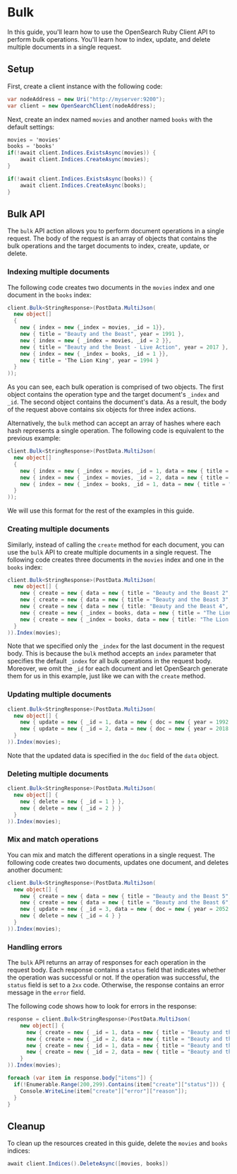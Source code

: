 # Bulk

In this guide, you'll learn how to use the OpenSearch Ruby Client API to perform bulk operations. You'll learn how to index, update, and delete multiple documents in a single request.

## Setup

First, create a client instance with the following code:

```cs
var nodeAddress = new Uri("http://myserver:9200");
var client = new OpenSearchClient(nodeAddress);
```

Next, create an index named `movies` and another named `books` with the default settings:

```cs
movies = 'movies'
books = 'books'
if(!await client.Indices.ExistsAsync(movies)) {
    await client.Indices.CreateAsync(movies);
}

if(!await client.Indices.ExistsAsync(books)) {
    await client.Indices.CreateAsync(books);
}
```

## Bulk API

The `bulk` API action allows you to perform document operations in a single request. The body of the request is an array of objects that contains the bulk operations and the target documents to index, create, update, or delete.

### Indexing multiple documents

The following code creates two documents in the `movies` index and one document in the `books` index:

```cs
client.Bulk<StringResponse>(PostData.MultiJson(
  new object[]
  {
    new { index = new {_index = movies, _id = 1}},
    new { title = "Beauty and the Beast", year = 1991 },
    new { index = new { _index = movies, _id = 2 }},
    new { title = "Beauty and the Beast - Live Action", year = 2017 },
    new { index = new { _index = books, _id = 1 }},
    new { title = 'The Lion King', year = 1994 }
  }
));
```

As you can see, each bulk operation is comprised of two objects. The first object contains the operation type and the target document's `_index` and `_id`. The second object contains the document's data. As a result, the body of the request above contains six objects for three index actions.

Alternatively, the `bulk` method can accept an array of hashes where each hash represents a single operation. The following code is equivalent to the previous example:

```cs
client.Bulk<StringResponse>(PostData.MultiJson(
  new object[]
  {
    new { index = new { _index = movies, _id = 1, data = new { title = "Beauty and the Beast", year = 1991 }}},
    new { index = new { _index = movies, _id = 2, data = new { title = "Beauty and the Beast - Live Action", year = 2017 }}},
    new { index = new { _index = books, _id = 1, data = new { title = "The Lion King", year = 1994 }}}
  }
));
```

We will use this format for the rest of the examples in this guide.

### Creating multiple documents

Similarly, instead of calling the `create` method for each document, you can use the `bulk` API to create multiple documents in a single request. The following code creates three documents in the `movies` index and one in the `books` index:

```cs
client.Bulk<StringResponse>(PostData.MultiJson(
  new object[] {
    new { create = new { data = new { title = "Beauty and the Beast 2", year = 2030 }}},
    new { create = new { data = new { title = "Beauty and the Beast 3", year = 2031 }}},
    new { create = new { data = new { title: "Beauty and the Beast 4", year = 2049 }}},
    new { create = new { _index = books, data = new { title = "The Lion King 2", year = 1998 }}},
    new { create = new { _index = books, data = new { title: "The Lion King 2", year = 1998 }}}
  }
)).Index(movies);
```

Note that we specified only the `_index` for the last document in the request body. This is because the `bulk` method accepts an `index` parameter that specifies the default `_index` for all bulk operations in the request body. Moreover, we omit the `_id` for each document and let OpenSearch generate them for us in this example, just like we can with the `create` method.

### Updating multiple documents

```cs
client.Bulk<StringResponse>(PostData.MultiJson(
  new object[] {
    new { update = new { _id = 1, data = new { doc = new { year = 1992 } } } },
    new { update = new { _id = 2, data = new { doc = new { year = 2018 } } } }
  }
)).Index(movies);
```

Note that the updated data is specified in the `doc` field of the `data` object.

### Deleting multiple documents

```cs
client.Bulk<StringResponse>(PostData.MultiJson(
  new object[] {
    new { delete = new { _id = 1 } },
    new { delete = new { _id = 2 } }
  }
)).Index(movies);
```

### Mix and match operations

You can mix and match the different operations in a single request. The following code creates two documents, updates one document, and deletes another document:

```cs
client.Bulk<StringResponse>(PostData.MultiJson(
  new object[] {
    new { create = new { data = new { title = "Beauty and the Beast 5", year = 2050 } } },
    new { create = new { data = new { title = "Beauty and the Beast 6", year = 2051 } } },
    new { update = new { _id = 3, data = new { doc = new { year = 2052 } } } },
    new { delete = new { _id = 4 } }
  }
)).Index(movies);
```

### Handling errors

The `bulk` API returns an array of responses for each operation in the request body. Each response contains a `status` field that indicates whether the operation was successful or not. If the operation was successful, the `status` field is set to a `2xx` code. Otherwise, the response contains an error message in the `error` field.

The following code shows how to look for errors in the response:

```cs
response = client.Bulk<StringResponse>(PostData.MultiJson(
    new object[] {
      new { create = new { _id = 1, data = new { title = "Beauty and the Beast", year = 1991 } } },
      new { create = new { _id = 2, data = new { title = "Beauty and the Beast 2", year = 2030 } } },
      new { create = new { _id = 1, data = new { title = "Beauty and the Beast 3", year = 2031 } } }, // document already exists error
      new { create = new { _id = 2, data = new { title = "Beauty and the Beast 4", year = 2049 } } }  // document already exists error
    }
)).Index(movies);

foreach (var item in response.body["items"]) {
  if(!Enumerable.Range(200,299).Contains(item["create"]["status"])) {
    Console.WriteLine(item["create"]["error"]["reason"]);
  }
}
```

## Cleanup

To clean up the resources created in this guide, delete the `movies` and `books` indices:

```cs
await client.Indices().DeleteAsync([movies, books])
```
